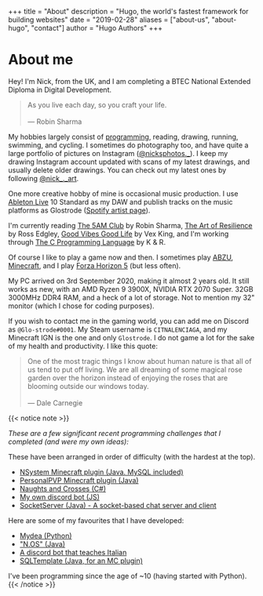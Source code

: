 +++
title = "About"
description = "Hugo, the world's fastest framework for building websites"
date = "2019-02-28"
aliases = ["about-us", "about-hugo", "contact"]
author = "Hugo Authors"
+++

# About me

Hey!
I'm Nick, from the UK, and I am completing a BTEC National Extended Diploma in Digital Development.


> As you live each day, so you craft your life.<br>  
> — Robin Sharma

My hobbies largely consist of [programming](https://www.github.com/nsgwick/), reading, drawing, running, swimming, and cycling. I sometimes do photography too, and have quite a large portfolio of pictures on Instagram ([@nicksphotos.\_](https://www.instagram.com/nicksphotos._)).
I keep my drawing Instagram account updated with scans of my latest drawings, and usually delete older drawings. You can check out my latest ones by following [@nick\_.\_art](https://www.instagram.com/nick_._art/).

One more creative hobby of mine is occasional music production. I use [Ableton Live](https://www.ableton.com/en/live/) 10 Standard as my DAW and publish tracks on the music platforms as Glostrode ([Spotify artist page](https://open.spotify.com/artist/7errC26iwGliXFBlzXEgUu?si=0WZoMriCR7OCwrOlwYQn-A)).

I'm currently reading [The 5AM Club](https://www.amazon.co.uk/5-AM-Club-Robin-Sharma/dp/0008312834) by Robin Sharma, [The Art of Resilience](https://www.amazon.co.uk/Art-Resilience-Ross-Edgley/dp/000835698X) by Ross Edgley, [Good Vibes Good Life](https://www.amazon.co.uk/Good-Vibes-Life-Self-Love-Unlocking/dp/1788171829) by Vex King, and I'm working through [The C Programming Language](https://www.amazon.co.uk/gp/product/0131103628/ref=ppx_yo_dt_b_asin_title_o00_s00?ie=UTF8&psc=1) by K & R.

Of course I like to play a game now and then. I sometimes play [ABZU](https://store.steampowered.com/app/384190/ABZU/), [Minecraft](https://www.planetminecraft.com/server/the-chill-nw-smp/), and I play [Forza Horizon 5](https://store.steampowered.com/app/1551360/Forza_Horizon_5/) (but less often).

My PC arrived on 3rd September 2020, making it almost 2 years old. It still works as new, with an AMD Ryzen 9 3900X, NVIDIA RTX 2070 Super. 32GB 3000MHz DDR4 RAM, and a heck of a lot of storage. Not to mention my 32" monitor (which I chose for coding purposes).

If you wish to contact me in the gaming world, you can add me on Discord as `@Glo-strode#0001`. My Steam username is `CITNALENCIAGA`, and my Minecraft IGN is the one and only `Glostrode`. I do not game a lot for the sake of my health and productivity. I like this quote:


> One of the most tragic things I know about human nature is that all of us tend to put off living. We are all dreaming of some magical rose garden over the horizon instead of enjoying the roses that are blooming outside our windows today.<br>  
> — Dale Carnegie

{{< notice note >}}

*These are a few significant recent programming challenges that I completed (and were my own ideas):*

These have been arranged in order of difficulty (with the hardest at the top).
* [NSystem Minecraft plugin (Java. MySQL included)](https://github.com/nsgwick/NSystem)
* [PersonalPVP Minecraft plugin (Java)](https://github.com/nsgwick/PersonalPVP)
* [Naughts and Crosses (C#)](https://github.com/nsgwick/O-X)
* [My own discord bot (JS)](https://github.com/nsgwick/nsgw_discord_bot)
* [SocketServer (Java) - A socket-based chat server and client](https://github.com/nsgwick/SocketServer)

Here are some of my favourites that I have developed:
* [Mydea (Python)](https://github.com/nsgwick/mydea)
* ["N.OS" (Java)](https://github.com/nsgwick/nos-j)
* [A discord bot that teaches Italian](https://github.com/nsgwick/wldcitalian)
* [SQLTemplate (Java, for an MC plugin)](https://github.com/nsgwick/SQLTemplate)

I've been programming since the age of ~10 (having started with Python).
{{< /notice >}}

